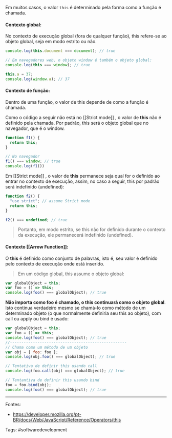 Em muitos casos, o valor `this` é determinado pela forma como a função é chamada.

#### Contexto global:
No contexto de execução global (fora de qualquer função), this refere-se ao objeto global, seja em modo estrito ou não.
```js
console.log(this.document === document); // true

// Em navegadores web, o objeto window é também o objeto global:
console.log(this === window); // true

this.a = 37;
console.log(window.a); // 37
```

#### Contexto de função:
Dentro de uma função, o valor de this depende de como a função é chamada.

Como o código a seguir não está no [[Strict mode]] , o valor de **this** não é definido pela chamada. Por padrão, this será o objeto global que no navegador, que é o window.
```js
function f1() {
  return this;
}

// No navegador
f1() === window; // true
console.log(f1())
```

Em [[Strict mode]] , o valor de **this** permanece seja qual for o definido ao entrar no contexto de execução, assim, no caso a seguir, this por padrão será indefinido (undefined):
```js
function f2() {
  "use strict"; // assume Strict mode
  return this;
}

f2() === undefined; // true
```
>Portanto, em modo estrito, se this não for definido durante o contexto da execução, ele permanecerá indefinido (undefined).

#### Contexto [[Arrow Function]]:
O **this** é definido como conjunto de palavras, isto é, seu valor é definido pelo contexto de execução onde está inserido.
>Em um código global, this assume o objeto global:
```js
var globalObject = this;
var foo = () => this;
console.log(foo() === globalObject); // true
```
**Não importa como foo é chamado, o this continuará como o objeto global**. Isto continua verdadeiro mesmo se chamá-lo como método de um determinado objeto (o que normalmente definiria seu this ao objeto), com call ou apply ou bind é usado:
```js
var globalObject = this;
var foo = () => this;
console.log(foo() === globalObject); // true
//---------------------------------------------------
// Chama como um método de um objeto
var obj = { foo: foo };
console.log(obj.foo() === globalObject); // true

// Tentativa de definir this usando call
console.log(foo.call(obj) === globalObject); // true

// Tentantiva de definir this usando bind
foo = foo.bind(obj);
console.log(foo() === globalObject); // true
```

---
Fontes:
- https://developer.mozilla.org/pt-BR/docs/Web/JavaScript/Reference/Operators/this

Tags: #softwaredevelopment 